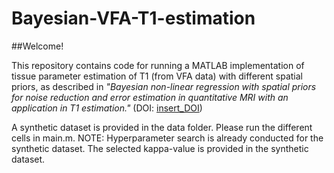 # Bayesian-VFA-T1-estimation

##Welcome!

This repository contains code for running a MATLAB implementation of tissue parameter estimation of T1 (from VFA data) with different spatial priors, as described in 
_"Bayesian non-linear regression with spatial priors for noise reduction and error estimation in quantitative MRI with an application in T1 estimation."_ (DOI: [insert_DOI](https://www.com)) 

A synthetic dataset is provided in the data folder. Please run the different cells in main.m. NOTE: Hyperparameter search is already conducted for the synthetic dataset. The selected kappa-value is provided in the synthetic dataset.
